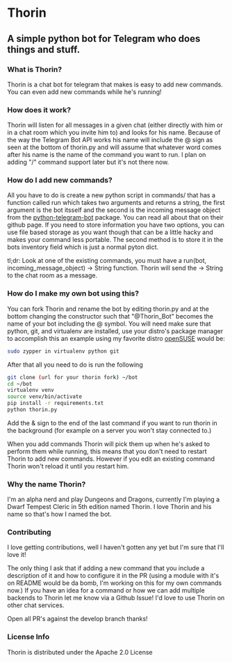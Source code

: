 # Thorin
## A simple python bot for Telegram who does things and stuff.

### What is Thorin?
Thorin is a chat bot for telegram that makes is easy to add new commands. You can even add new commands while he's running!

### How does it work?
Thorin will listen for all messages in a given chat (either directly with him or in a chat room which you invite him to) and looks for his name.
Because of the way the Telegram Bot API works his name will include the @ sign as seen at the bottom of thorin.py and will assume that whatever word
comes after his name is the name of the command you want to run. I plan on adding "/" command support later but it's not there now.

### How do I add new commands?
All you have to do is create a new python script in commands/ that has a function called run which takes two arguments and returns a string, the first argument is the 
bot itsself and the second is the incoming message object from the [python-telegram-bot](https://github.com/python-telegram-bot/python-telegram-bot) 
package. You can read all about that on their github page. If you need to store information you have two options, you can use file based storage as 
you want though that can be a little hacky and makes your command less portable. The second method is to store it in the bots inventory field which 
is just a normal pyton dict.

tl;dr: Look at one of the existing commands, you must have a run(bot, incoming_message_object) -> String function.
Thorin will send the -> String to the chat room as a message.

### How do I make my own bot using this?
You can fork Thorin and rename the bot by editing thorin.py and at the bottom changing the constructor such that "@Thorin_Bot"
becomes the name of your bot including the @ symbol. You will need make sure that python, git, and virtualenv are installed, use your
distro's package manager to accomplish this an example using my favorite distro [openSUSE](https://opensuse.org) would be:

```bash
sudo zypper in virtualenv python git
```

After that all you need to do is run the following

```bash
git clone (url for your thorin fork) ~/bot
cd ~/bot
virtualenv venv
source venv/bin/activate
pip install -r requirements.txt
python thorin.py
```

Add the & sign to the end of the last command if you want to run thorin in the background (for example on a server you won't stay connected to.)

When you add commands Thorin will pick them up when he's asked to perform them while running, this means that you don't need to restart Thorin to add 
new commands. However if you edit an existing command Thorin won't reload it until you restart him.

### Why the name Thorin?
I'm an alpha nerd and play Dungeons and Dragons, currently I'm playing a Dwarf Tempest Cleric in 5th edition named Thorin. 
I love Thorin and his name so that's how I named the bot. 

### Contributing

I love getting contributions, well I haven't gotten any yet but I'm sure that I'll love it!

The only thing I ask that if adding a new command that you include a description of it and how to configure it in the PR 
(using a module with it's on README would be da bomb, I'm working on this for my own commands now.) If you have an idea for 
a command or how we can add multiple backends to Thorin let me know via a Github Issue! I'd love to use Thorin on other chat services.

Open all PR's against the develop branch thanks!

### License Info

Thorin is distributed under the Apache 2.0 License
